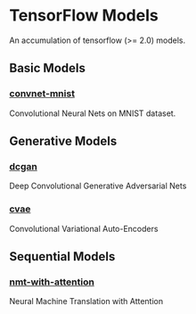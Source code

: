 # TensorFlow Models

An accumulation of tensorflow (>= 2.0) models.

## Basic Models

### [convnet-mnist](https://nbviewer.jupyter.org/github/boathit/tf-models/blob/master/convnet_mnist.ipynb)

Convolutional Neural Nets on MNIST dataset.

## Generative Models

### [dcgan](https://nbviewer.jupyter.org/github/boathit/tf-models/blob/master/dcgan/dcgan.ipynb)

Deep Convolutional Generative Adversarial Nets

### [cvae](https://nbviewer.jupyter.org/github/boathit/tf-models/blob/master/cvae.ipynb)

Convolutional Variational Auto-Encoders

## Sequential Models

### [nmt-with-attention](https://nbviewer.jupyter.org/github/boathit/tf-models/blob/master/nmt_with_attention.ipynb)

Neural Machine Translation with Attention
